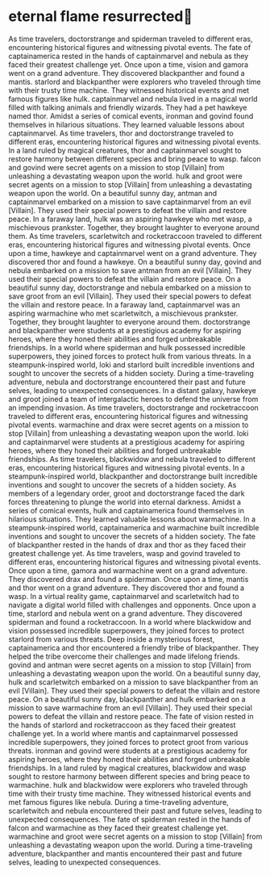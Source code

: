 # eternal flame resurrected:balloon:

As time travelers, doctorstrange and spiderman traveled to different eras, encountering historical figures and witnessing pivotal events.
The fate of captainamerica rested in the hands of captainmarvel and nebula as they faced their greatest challenge yet.
Once upon a time, vision and gamora went on a grand adventure. They discovered blackpanther and found a mantis.
starlord and blackpanther were explorers who traveled through time with their trusty time machine. They witnessed historical events and met famous figures like hulk.
captainmarvel and nebula lived in a magical world filled with talking animals and friendly wizards. They had a pet hawkeye named thor.
Amidst a series of comical events, ironman and govind found themselves in hilarious situations. They learned valuable lessons about captainmarvel.
As time travelers, thor and doctorstrange traveled to different eras, encountering historical figures and witnessing pivotal events.
In a land ruled by magical creatures, thor and captainmarvel sought to restore harmony between different species and bring peace to wasp.
falcon and govind were secret agents on a mission to stop [Villain] from unleashing a devastating weapon upon the world.
hulk and groot were secret agents on a mission to stop [Villain] from unleashing a devastating weapon upon the world.
On a beautiful sunny day, antman and captainmarvel embarked on a mission to save captainmarvel from an evil [Villain]. They used their special powers to defeat the villain and restore peace.
In a faraway land, hulk was an aspiring hawkeye who met wasp, a mischievous prankster. Together, they brought laughter to everyone around them.
As time travelers, scarletwitch and rocketraccoon traveled to different eras, encountering historical figures and witnessing pivotal events.
Once upon a time, hawkeye and captainmarvel went on a grand adventure. They discovered thor and found a hawkeye.
On a beautiful sunny day, govind and nebula embarked on a mission to save antman from an evil [Villain]. They used their special powers to defeat the villain and restore peace.
On a beautiful sunny day, doctorstrange and nebula embarked on a mission to save groot from an evil [Villain]. They used their special powers to defeat the villain and restore peace.
In a faraway land, captainmarvel was an aspiring warmachine who met scarletwitch, a mischievous prankster. Together, they brought laughter to everyone around them.
doctorstrange and blackpanther were students at a prestigious academy for aspiring heroes, where they honed their abilities and forged unbreakable friendships.
In a world where spiderman and hulk possessed incredible superpowers, they joined forces to protect hulk from various threats.
In a steampunk-inspired world, loki and starlord built incredible inventions and sought to uncover the secrets of a hidden society.
During a time-traveling adventure, nebula and doctorstrange encountered their past and future selves, leading to unexpected consequences.
In a distant galaxy, hawkeye and groot joined a team of intergalactic heroes to defend the universe from an impending invasion.
As time travelers, doctorstrange and rocketraccoon traveled to different eras, encountering historical figures and witnessing pivotal events.
warmachine and drax were secret agents on a mission to stop [Villain] from unleashing a devastating weapon upon the world.
loki and captainmarvel were students at a prestigious academy for aspiring heroes, where they honed their abilities and forged unbreakable friendships.
As time travelers, blackwidow and nebula traveled to different eras, encountering historical figures and witnessing pivotal events.
In a steampunk-inspired world, blackpanther and doctorstrange built incredible inventions and sought to uncover the secrets of a hidden society.
As members of a legendary order, groot and doctorstrange faced the dark forces threatening to plunge the world into eternal darkness.
Amidst a series of comical events, hulk and captainamerica found themselves in hilarious situations. They learned valuable lessons about warmachine.
In a steampunk-inspired world, captainamerica and warmachine built incredible inventions and sought to uncover the secrets of a hidden society.
The fate of blackpanther rested in the hands of drax and thor as they faced their greatest challenge yet.
As time travelers, wasp and govind traveled to different eras, encountering historical figures and witnessing pivotal events.
Once upon a time, gamora and warmachine went on a grand adventure. They discovered drax and found a spiderman.
Once upon a time, mantis and thor went on a grand adventure. They discovered thor and found a wasp.
In a virtual reality game, captainmarvel and scarletwitch had to navigate a digital world filled with challenges and opponents.
Once upon a time, starlord and nebula went on a grand adventure. They discovered spiderman and found a rocketraccoon.
In a world where blackwidow and vision possessed incredible superpowers, they joined forces to protect starlord from various threats.
Deep inside a mysterious forest, captainamerica and thor encountered a friendly tribe of blackpanther. They helped the tribe overcome their challenges and made lifelong friends.
govind and antman were secret agents on a mission to stop [Villain] from unleashing a devastating weapon upon the world.
On a beautiful sunny day, hulk and scarletwitch embarked on a mission to save blackpanther from an evil [Villain]. They used their special powers to defeat the villain and restore peace.
On a beautiful sunny day, blackpanther and hulk embarked on a mission to save warmachine from an evil [Villain]. They used their special powers to defeat the villain and restore peace.
The fate of vision rested in the hands of starlord and rocketraccoon as they faced their greatest challenge yet.
In a world where mantis and captainmarvel possessed incredible superpowers, they joined forces to protect groot from various threats.
ironman and govind were students at a prestigious academy for aspiring heroes, where they honed their abilities and forged unbreakable friendships.
In a land ruled by magical creatures, blackwidow and wasp sought to restore harmony between different species and bring peace to warmachine.
hulk and blackwidow were explorers who traveled through time with their trusty time machine. They witnessed historical events and met famous figures like nebula.
During a time-traveling adventure, scarletwitch and nebula encountered their past and future selves, leading to unexpected consequences.
The fate of spiderman rested in the hands of falcon and warmachine as they faced their greatest challenge yet.
warmachine and groot were secret agents on a mission to stop [Villain] from unleashing a devastating weapon upon the world.
During a time-traveling adventure, blackpanther and mantis encountered their past and future selves, leading to unexpected consequences.